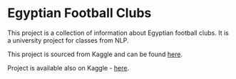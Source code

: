 # Egyptian Football Clubs

This project is a collection of information about Egyptian football clubs. It is a university project for classes from NLP.

This project is sourced from Kaggle and can be found [here](https://www.kaggle.com/datasets/shawkyelgendy/fake-news-football).

Project is available also on Kaggle - [here](https://www.kaggle.com/code/maciejgieparda/95-accuracy/notebook).